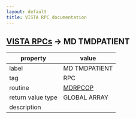 ```yaml
---
layout: default
title: VISTA RPC documentation
---
```




## [VISTA RPCs](TableOfContent.md) &#8594; MD TMDPATIENT 

 property | value 
--- | --- 
 label | MD TMDPATIENT
 tag | RPC
 routine | [MDRPCOP](http://code.osehra.org/dox/Routine_MDRPCOP_source.html)
 return value type | GLOBAL ARRAY
 description | 
